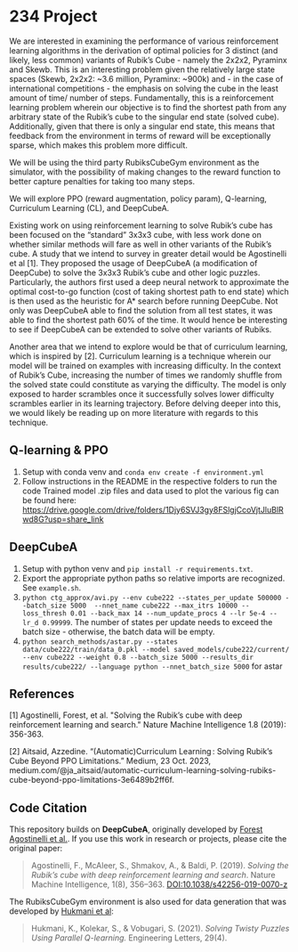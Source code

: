 # 234 Project

We are interested in examining the performance of various reinforcement learning algorithms in the derivation of optimal policies for 3 distinct (and likely, less common) variants of Rubik’s Cube - namely the 2x2x2, Pyraminx and Skewb. This is an interesting problem given the relatively large state spaces (Skewb, 2x2x2: ~3.6 million, Pyraminx: ~900k) and - in the case of international competitions - the emphasis on solving the cube in the least amount of time/ number of steps. Fundamentally, this is a reinforcement learning problem wherein our objective is to find the shortest path from any arbitrary state of the Rubik’s cube to the singular end state (solved cube). Additionally, given that there is only a singular end state, this means that feedback from the environment in terms of reward will be exceptionally sparse, which makes this problem more difficult.

We will be using the third party RubiksCubeGym environment as the simulator, with the possibility of making changes to the reward function to better capture penalties for taking too many steps.

We will explore PPO (reward augmentation, policy param), Q-learning, Curriculum Learning (CL), and DeepCubeA.

Existing work on using reinforcement learning to solve Rubik’s cube has been focused on the “standard” 3x3x3 cube, with less work done on whether similar methods will fare as well in other variants of the Rubik’s cube. A study that we intend to survey in greater detail would be Agostinelli et al [1]. They proposed the usage of DeepCubeA (a modification of DeepCube) to solve the 3x3x3 Rubik’s cube and other logic puzzles. Particularly, the authors first used a deep neural network to approximate the optimal cost-to-go function (cost of taking shortest path to end state) which is then used as the heuristic for A* search before running DeepCube. Not only was DeepCubeA able to find the solution from all test states, it was able to find the shortest path 60% of the time. It would hence be interesting to see if DeepCubeA can be extended to solve other variants of Rubiks.

Another area that we intend to explore would be that of curriculum learning, which is inspired by [2]. Curriculum learning is a technique wherein our model will be trained on examples with increasing difficulty. In the context of Rubik’s Cube, increasing the number of times we randomly shuffle from the solved state could constitute as varying the difficulty. The model is only exposed to harder scrambles once it successfully solves lower difficulty scrambles earlier in its learning trajectory. Before delving deeper into this, we would likely be reading up on more literature with regards to this technique.

## Q-learning & PPO
1. Setup with conda venv and `conda env create -f environment.yml`
2. Follow instructions in the README in the respective folders to run the code
Trained model .zip files and data used to plot the various fig can be found here: https://drive.google.com/drive/folders/1Djy6SVJ3gy8FSlgjCcoVjtJluBlRwd8G?usp=share_link

## DeepCubeA

1. Setup with python venv and `pip install -r requirements.txt`.
2. Export the appropriate python paths so relative imports are recognized. See `example.sh`.
3. `python ctg_approx/avi.py --env cube222 --states_per_update 500000 --batch_size 5000  --nnet_name cube222 --max_itrs 10000 --loss_thresh 0.01 --back_max 14 --num_update_procs 4 --lr 5e-4 --lr_d 0.99999`. The number of states per update needs to exceed the batch size - otherwise, the batch data will be empty.
4. `python search_methods/astar.py --states data/cube222/train/data_0.pkl --model saved_models/cube222/current/ --env cube222 --weight 0.8 --batch_size 5000 --results_dir results/cube222/ --language python --nnet_batch_size 5000` for astar

## References

[1] Agostinelli, Forest, et al. "Solving the Rubik’s cube with deep reinforcement learning and search." Nature Machine Intelligence 1.8 (2019): 356-363.

[2] Aitsaid, Azzedine. “(Automatic)Curriculum Learning : Solving Rubik’s Cube Beyond PPO Limitations.” Medium, 23 Oct. 2023, medium.com/@ja_aitsaid/automatic-curriculum-learning-solving-rubiks-cube-beyond-ppo-limitations-3e6489b2ff6f. 

## Code Citation

This repository builds on **DeepCubeA**, originally developed by [Forest Agostinelli et al.](https://github.com/forestagostinelli/DeepCubeA). If you use this work in research or projects, please cite the original paper:

> Agostinelli, F., McAleer, S., Shmakov, A., & Baldi, P. (2019). *Solving the Rubik’s cube with deep reinforcement learning and search*. Nature Machine Intelligence, 1(8), 356–363. [DOI:10.1038/s42256-019-0070-z](https://doi.org/10.1038/s42256-019-0070-z)

The RubiksCubeGym environment is also used for data generation that was developed by [Hukmani et al](https://github.com/DoubleGremlin181/RubiksCubeGym):
> Hukmani, K., Kolekar, S., & Vobugari, S. (2021). *Solving Twisty Puzzles Using Parallel Q-learning.* Engineering Letters, 29(4).